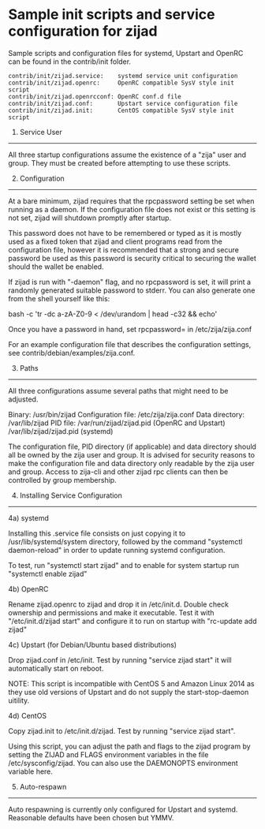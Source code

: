 Sample init scripts and service configuration for zijad
==========================================================

Sample scripts and configuration files for systemd, Upstart and OpenRC
can be found in the contrib/init folder.

    contrib/init/zijad.service:    systemd service unit configuration
    contrib/init/zijad.openrc:     OpenRC compatible SysV style init script
    contrib/init/zijad.openrcconf: OpenRC conf.d file
    contrib/init/zijad.conf:       Upstart service configuration file
    contrib/init/zijad.init:       CentOS compatible SysV style init script

1. Service User
---------------------------------

All three startup configurations assume the existence of a "zija" user
and group.  They must be created before attempting to use these scripts.

2. Configuration
---------------------------------

At a bare minimum, zijad requires that the rpcpassword setting be set
when running as a daemon.  If the configuration file does not exist or this
setting is not set, zijad will shutdown promptly after startup.

This password does not have to be remembered or typed as it is mostly used
as a fixed token that zijad and client programs read from the configuration
file, however it is recommended that a strong and secure password be used
as this password is security critical to securing the wallet should the
wallet be enabled.

If zijad is run with "-daemon" flag, and no rpcpassword is set, it will
print a randomly generated suitable password to stderr.  You can also
generate one from the shell yourself like this:

bash -c 'tr -dc a-zA-Z0-9 < /dev/urandom | head -c32 && echo'

Once you have a password in hand, set rpcpassword= in /etc/zija/zija.conf

For an example configuration file that describes the configuration settings,
see contrib/debian/examples/zija.conf.

3. Paths
---------------------------------

All three configurations assume several paths that might need to be adjusted.

Binary:              /usr/bin/zijad
Configuration file:  /etc/zija/zija.conf
Data directory:      /var/lib/zijad
PID file:            /var/run/zijad/zijad.pid (OpenRC and Upstart)
                     /var/lib/zijad/zijad.pid (systemd)

The configuration file, PID directory (if applicable) and data directory
should all be owned by the zija user and group.  It is advised for security
reasons to make the configuration file and data directory only readable by the
zija user and group.  Access to zija-cli and other zijad rpc clients
can then be controlled by group membership.

4. Installing Service Configuration
-----------------------------------

4a) systemd

Installing this .service file consists on just copying it to
/usr/lib/systemd/system directory, followed by the command
"systemctl daemon-reload" in order to update running systemd configuration.

To test, run "systemctl start zijad" and to enable for system startup run
"systemctl enable zijad"

4b) OpenRC

Rename zijad.openrc to zijad and drop it in /etc/init.d.  Double
check ownership and permissions and make it executable.  Test it with
"/etc/init.d/zijad start" and configure it to run on startup with
"rc-update add zijad"

4c) Upstart (for Debian/Ubuntu based distributions)

Drop zijad.conf in /etc/init.  Test by running "service zijad start"
it will automatically start on reboot.

NOTE: This script is incompatible with CentOS 5 and Amazon Linux 2014 as they
use old versions of Upstart and do not supply the start-stop-daemon uitility.

4d) CentOS

Copy zijad.init to /etc/init.d/zijad. Test by running "service zijad start".

Using this script, you can adjust the path and flags to the zijad program by
setting the ZIJAD and FLAGS environment variables in the file
/etc/sysconfig/zijad. You can also use the DAEMONOPTS environment variable here.

5. Auto-respawn
-----------------------------------

Auto respawning is currently only configured for Upstart and systemd.
Reasonable defaults have been chosen but YMMV.
